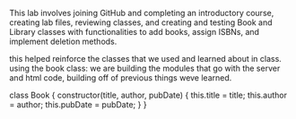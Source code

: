 This lab involves joining GitHub and completing an introductory course, creating lab files, reviewing classes, and creating and testing Book and Library classes with functionalities to add books, assign ISBNs, and implement deletion methods.

this helped reinforce the classes that we used and learned about in class. using the book class: we are building the modules that go with the server and html code, building off of previous things weve learned.



class Book {
  constructor(title, author, pubDate) {
    this.title = title;
    this.author = author;
    this.pubDate = pubDate;
  }
}
